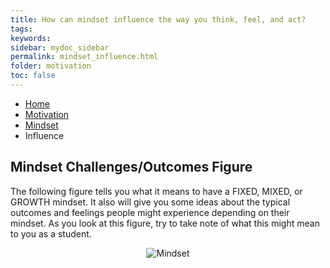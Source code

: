 ```yaml
---
title: How can mindset influence the way you think, feel, and act?
tags: 
keywords: 
sidebar: mydoc_sidebar
permalink: mindset_influence.html
folder: motivation
toc: false
---
```


<ul class="breadcrumb">
    <li><a href="index.html">Home</a></li>
    <li><a href="motivation_overview.html">Motivation</a></li>
    <li><a href="mindset.html">Mindset</a></li>
    <li class="active">Influence</li>
</ul>

## Mindset Challenges/Outcomes Figure 

The following figure tells you what it means to have a FIXED, MIXED, or GROWTH mindset. It also will give you some ideas about the typical outcomes and feelings people might experience depending on their mindset. As you look at this figure, try to take note of what this might mean to you as a student.

<center><img src='images/mindset.png' alt='Mindset' /></center>

